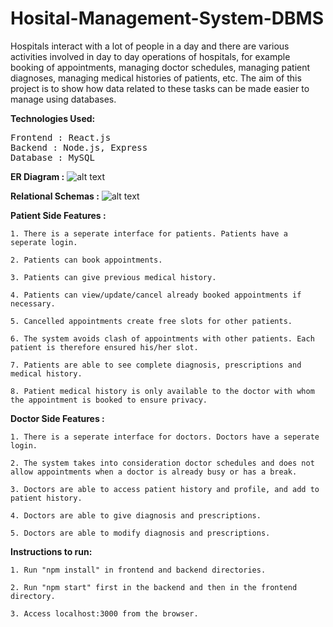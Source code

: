 # Hosital-Management-System-DBMS

Hospitals interact with a lot of people in a day and there are various activities involved in day to day operations of hospitals,
for example booking of appointments, managing doctor schedules, managing patient diagnoses, managing medical histories of patients, etc.
The aim of this project is to show how data related to these tasks can be made easier to manage using databases.

<b>Technologies Used:</b>
<pre>
Frontend : React.js
Backend : Node.js, Express
Database : MySQL
</pre>

<b>ER Diagram :</b>
![alt text]([https://github.com/hrishikeshathalye/Hosital-Management-System-DBMS/blob/master/Schemas%26ER/myer.png](https://github.com/MinakshiSharma11/Hospital_Management_System/blob/main/Hospital-Management-System-DBMS-master/Screenshots/ER_Diagram.png))

<b>Relational Schemas :</b>
![alt text]([https://github.com/hrishikeshathalye/Hosital-Management-System-DBMS/blob/master/Schemas%26ER/schema.png](https://github.com/MinakshiSharma11/Hospital_Management_System/blob/main/Hospital-Management-System-DBMS-master/Screenshots/Relational_Schema.png))

<b>Patient Side Features :</b>

    1. There is a seperate interface for patients. Patients have a seperate login.
    
    2. Patients can book appointments.
    
    3. Patients can give previous medical history.
    
    4. Patients can view/update/cancel already booked appointments if necessary.
    
    5. Cancelled appointments create free slots for other patients.
    
    6. The system avoids clash of appointments with other patients. Each patient is therefore ensured his/her slot.
    
    7. Patients are able to see complete diagnosis, prescriptions and medical history.
    
    8. Patient medical history is only available to the doctor with whom the appointment is booked to ensure privacy.

<b>Doctor Side Features :</b>

    1. There is a seperate interface for doctors. Doctors have a seperate login.

    2. The system takes into consideration doctor schedules and does not allow appointments when a doctor is already busy or has a break.
    
    3. Doctors are able to access patient history and profile, and add to patient history.
    
    4. Doctors are able to give diagnosis and prescriptions.
    
    5. Doctors are able to modify diagnosis and prescriptions.

<b>Instructions to run:</b>

    1. Run "npm install" in frontend and backend directories.
    
    2. Run "npm start" first in the backend and then in the frontend directory.
    
    3. Access localhost:3000 from the browser.
